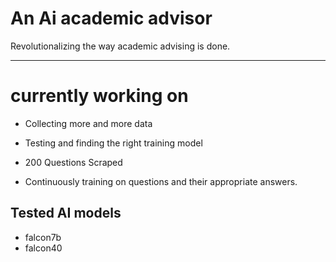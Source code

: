 # An Ai academic advisor
Revolutionalizing the way academic advising is done.


----------------------------------------------------
# currently working on
* Collecting more and more data
* Testing and finding the right training model
  
* 200 Questions Scraped 
* Continuously training on questions and their appropriate answers.

## Tested AI models 
* falcon7b
* falcon40
